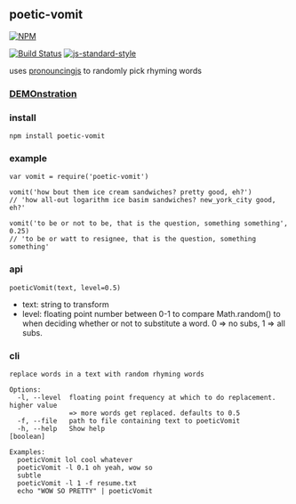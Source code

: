 poetic-vomit
----------------

[![NPM](https://nodei.co/npm/poetic-vomit.png)](https://nodei.co/npm/poetic-vomit/)

[![Build Status](https://secure.travis-ci.org/coleww/poetic-vomit.png)](http://travis-ci.org/coleww/poetic-vomit)
[![js-standard-style](https://img.shields.io/badge/code%20style-standard-brightgreen.svg?style=flat)](https://github.com/feross/standard)


uses [pronouncingjs](https://github.com/aparrish/pronouncingjs) to randomly pick rhyming words

### [DEMOnstration](http://coleww.github.io/poetic-vomit/)

### install

`npm install poetic-vomit`

### example

```
var vomit = require('poetic-vomit')

vomit('how bout them ice cream sandwiches? pretty good, eh?')
// 'how all-out logarithm ice basim sandwiches? new_york_city good, eh?'

vomit('to be or not to be, that is the question, something something', 0.25)
// 'to be or watt to resignee, that is the question, something something'
```

### api

`poeticVomit(text, level=0.5)`
- text: string to transform
- level: floating point number between 0-1 to compare Math.random() to when deciding whether or not to substitute a word. 0 => no subs, 1 => all subs.


### cli

```
replace words in a text with random rhyming words

Options:
  -l, --level  floating point frequency at which to do replacement. higher value
               => more words get replaced. defaults to 0.5
  -f, --file   path to file containing text to poeticVomit
  -h, --help   Show help                                               [boolean]

Examples:
  poeticVomit lol cool whatever
  poeticVomit -l 0.1 oh yeah, wow so
  subtle
  poeticVomit -l 1 -f resume.txt
  echo "WOW SO PRETTY" | poeticVomit
  ```

